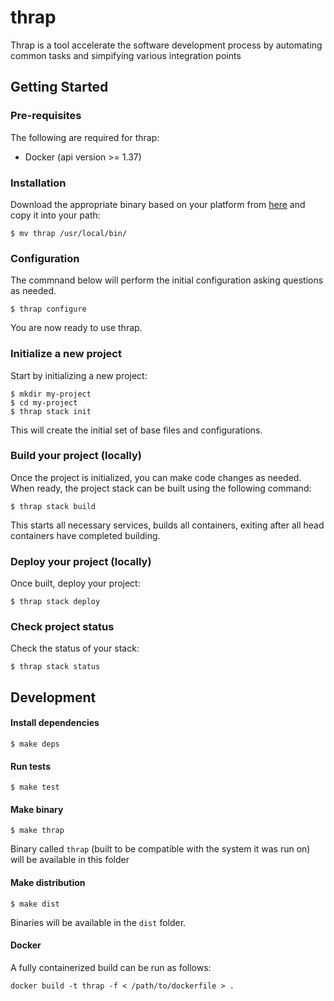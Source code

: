 # thrap
Thrap is a tool accelerate the software development process by automating common tasks and 
simpifying various integration points

## Getting Started 

### Pre-requisites

The following are required for thrap:
- Docker (api version >= 1.37)

### Installation

Download the appropriate binary based on your platform from [here](https://github.com/euforia/thrap/releases)
and copy it into your path:

```shell
$ mv thrap /usr/local/bin/
```

### Configuration

The commnand below will perform the initial configuration asking questions as needed.

```shell
$ thrap configure
```

You are now ready to use thrap.

### Initialize a new project

Start by initializing a new project:

```shell
$ mkdir my-project
$ cd my-project
$ thrap stack init
```

This will create the initial set of base files and configurations.

### Build your project (locally)
Once the project is initialized, you can make code changes as needed.  When ready, the project stack can
be built using the following command:

```shell
$ thrap stack build
```

This starts all necessary services, builds all containers, exiting after all head containers have 
completed building.

### Deploy your project (locally)

Once built, deploy your project:

```shell
$ thrap stack deploy
```

### Check project status

Check the status of your stack:

```shell
$ thrap stack status
```


## Development

#### Install dependencies
```shell
$ make deps
```

#### Run tests
```shell
$ make test
```

#### Make binary
```shell
$ make thrap
```

Binary called `thrap` (built to be compatible with the system it was run on)
will be available in this folder

#### Make distribution
```shell
$ make dist
```

Binaries will be available in the `dist` folder.

#### Docker
A fully containerized build can be run as follows:
```shell
docker build -t thrap -f < /path/to/dockerfile > .
```
